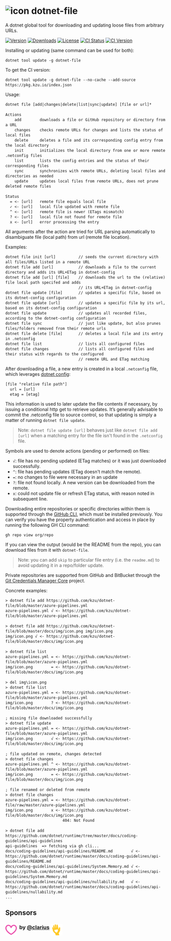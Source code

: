 <h1 id="dotnet-file"><img src="https://raw.githubusercontent.com/kzu/dotnet-file/main/docs/img/icon.svg" alt="icon" height="36" width="36" style="vertical-align: text-top; border: 0px; padding: 0px; margin: 0px">  dotnet-file</h1>

A dotnet global tool for downloading and updating loose files from arbitrary URLs.

[![Version](https://img.shields.io/nuget/v/dotnet-file.svg?color=royalblue)](https://www.nuget.org/packages/dotnet-file)
[![Downloads](https://img.shields.io/nuget/dt/dotnet-file.svg?color=darkmagenta)](https://www.nuget.org/packages/dotnet-file)
[![License](https://img.shields.io/github/license/kzu/dotnet-file.svg?color=blue)](https://github.com/kzu/dotnet-file/blob/master/LICENSE)
[![CI Status](https://github.com/kzu/dotnet-file/workflows/build/badge.svg?branch=main)](https://github.com/kzu/dotnet-file/actions?query=branch%3Amain+workflow%3Abuild+)
[![CI Version](https://img.shields.io/endpoint?url=https://shields.kzu.io/vpre/dotnet-file/main&label=nuget.ci&color=brightgreen)](https://pkg.kzu.io/index.json)

Installing or updating (same command can be used for both):

```
dotnet tool update -g dotnet-file
```

To get the CI version:

```
dotnet tool update -g dotnet-file --no-cache --add-source https://pkg.kzu.io/index.json
```

Usage:

    dotnet file [add|changes|delete|list|sync|update] [file or url]*

    Actions
        add        downloads a file or GitHub repository or directory from a URL
        changes    checks remote URLs for changes and lists the status of local files
        delete     deletes a file and its corresponding config entry from the local directory
        init       initializes the local directory from one or more remote .netconfig files
        list       lists the config entries and the status of their corresponding files
        sync       synchronizes with remote URLs, deleting local files and directories as needed
        update     updates local files from remote URLs, does not prune deleted remote files

    Status
      = <- [url]   remote file equals local file
      ✓ <- [url]   local file updated with remote file
      ^ <- [url]   remote file is newer (ETags mismatch)
      ? <- [url]   local file not found for remote file
      x <- [url]   error processing the entry


All arguments after the action are tried for URL parsing automatically to 
disambiguate file (local path) from url (remote file location).

Examples:

    dotnet file init [url]          // seeds the current directory with all files/URLs listed in a remote URL
    dotnet file add [url]           // downloads a file to the current directory and adds its URL+ETag in dotnet-config
    dotnet file add [url] [file]    // downloads the url to the (relative) file local path specifed and adds
                                    // its URL+ETag in dotnet-config
    dotnet file update [file]       // updates a specific file, based on its dotnet-config configuration
    dotnet file update [url]        // updates a specific file by its url, based on its dotnet-config configuration
    dotnet file update              // updates all recorded files, according to the dotnet-config configuration
    dotnet file sync                // just like update, but also prunes files/folders removed from their remote urls
    dotnet file delete [file]       // deletes a local file and its entry in .netconfig
    dotnet file list                // lists all configured files
    dotnet file changes             // lists all configured files and their status with regards to the configured 
                                    // remote URL and ETag matching

After downloading a file, a new entry is created in a local `.netconfig` file, which
leverages [dotnet config](https://github.com/kzu/dotnet-config):

    [file "relative file path"]
      url = [url]
      etag = [etag]

This information is used to later update the file contents if necessary, by issuing a 
conditional http get to retrieve updates. It’s generally advisable to commit the .netconfig file 
to source control, so that updating is simply a matter of running `dotnet file update`. 

> Note: `dotnet file update [url]` behaves just like `dotnet file add [url]` when a matching 
> entry for the file isn't found in the `.netconfig` file.

Symbols are used to denote actions (pending or performed) on files:

* `√`: file has no pending updated (ETag matches) or it was just downloaded successfully.
* `^`: file has pending updates (ETag doesn't match the remote).
* `=`: no changes to file were necessary in an update
* `?`: file not found locally. A new version can be downloaded from the remote.
* `x`: could not update file or refresh ETag status, with reason noted in subsequent line.

Downloading entire repositories or specific directories within them is supported through the 
[GitHub CLI](https://cli.github.com/manual/installation), which must be installed previously. 
You can verify you have the property authentication and access in place by running the following 
GH CLI command:

    gh repo view org/repo

If you can view the output (would be the README from the repo), you can download files from it
with `dotnet-file`.

> Note: you can add `skip` to particular file entry (i.e. the `readme.md`) to avoid 
> updating it in a repo/folder update. 

Private repositories are supported from GitHub and BitBucket through the 
[Git Credentials Manager Core](https://github.blog/2020-07-02-git-credential-manager-core-building-a-universal-authentication-experience/) 
project.


Concrete examples:

    > dotnet file add https://github.com/kzu/dotnet-file/blob/master/azure-pipelines.yml
    azure-pipelines.yml √ <- https://github.com/kzu/dotnet-file/blob/master/azure-pipelines.yml

    > dotnet file add https://github.com/kzu/dotnet-file/blob/master/docs/img/icon.png img/icon.png
    img/icon.png √ <- https://github.com/kzu/dotnet-file/blob/master/docs/img/icon.png

    > dotnet file list
    azure-pipelines.yml = <- https://github.com/kzu/dotnet-file/blob/master/azure-pipelines.yml
    img/icon.png        = <- https://github.com/kzu/dotnet-file/blob/master/docs/img/icon.png

    > del img\icon.png
    > dotnet file list
    azure-pipelines.yml = <- https://github.com/kzu/dotnet-file/blob/master/azure-pipelines.yml
    img/icon.png        ? <- https://github.com/kzu/dotnet-file/blob/master/docs/img/icon.png

    ; missing file downloaded successfully
    > dotnet file update
    azure-pipelines.yml = <- https://github.com/kzu/dotnet-file/blob/master/azure-pipelines.yml
    img/icon.png        √ <- https://github.com/kzu/dotnet-file/blob/master/docs/img/icon.png

    ; file updated on remote, changes detected
    > dotnet file changes
    azure-pipelines.yml ^ <- https://github.com/kzu/dotnet-file/blob/master/azure-pipelines.yml
    img/icon.png        = <- https://github.com/kzu/dotnet-file/blob/master/docs/img/icon.png

    ; file renamed or deleted from remote
    > dotnet file changes
    azure-pipelines.yml = <- https://github.com/kzu/dotnet-file/raw/master/azure-pipelines.yml
    img/icon.png        x <- https://github.com/kzu/dotnet-file/blob/master/docs/img/icon.png
                             404: Not Found

    > dotnet file add https://github.com/dotnet/runtime/tree/master/docs/coding-guidelines/api-guidelines
    api-guidelines  => fetching via gh cli...
    docs/coding-guidelines/api-guidelines/README.md        √ <- https://github.com/dotnet/runtime/master/docs/coding-guidelines/api-guidelines/README.md
    docs/coding-guidelines/api-guidelines/System.Memory.md √ <- https://github.com/dotnet/runtime/master/docs/coding-guidelines/api-guidelines/System.Memory.md
    docs/coding-guidelines/api-guidelines/nullability.md   √ <- https://github.com/dotnet/runtime/master/docs/coding-guidelines/api-guidelines/nullability.md
    ...


## Sponsors

<h3 style="vertical-align: text-top" id="by-clarius">
<img src="https://raw.githubusercontent.com/devlooped/oss/main/assets/images/sponsors.svg" alt="sponsors" height="36" width="36" style="vertical-align: text-top; border: 0px; padding: 0px; margin: 0px">&nbsp;&nbsp;by&nbsp;<a href="https://github.com/clarius">@clarius</a>&nbsp;<img src="https://raw.githubusercontent.com/clarius/branding/main/logo/logo.svg" alt="sponsors" height="36" width="36" style="vertical-align: text-top; border: 0px; padding: 0px; margin: 0px">
</h3>

